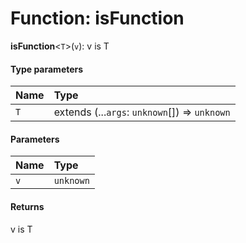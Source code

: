 # Function: isFunction

**isFunction**<`T`>(`v`): v is T

#### Type parameters

| Name | Type |
| :------ | :------ |
| `T` | extends (...`args`: `unknown`\[]) => `unknown` |

#### Parameters

| Name | Type |
| :------ | :------ |
| `v` | `unknown` |

#### Returns

v is T
